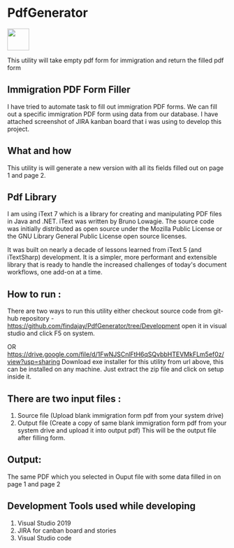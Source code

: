 # PdfGenerator
<img width="50" height ="50" src="https://dzapk.com/images/2018/10/26/11603/pdf-utility-pdf-tools-v1-2-0-apk_1.jpg?v=1555889274" />

This utility will take empty pdf form for immigration and return the filled pdf form 

## Immigration PDF Form Filler

I have tried to automate task to fill out immigration PDF forms. We can fill out a specific immigration PDF form using data from our database.
I have attached screenshot of JIRA kanban board that i was using to develop this project.

## What and how
This utility is will generate a new version with all its fields filled out on page 1 and page 2.

## Pdf Library 

I am using iText 7 which is a library for creating and manipulating PDF files in Java and .NET. iText was written by Bruno Lowagie. The source code was initially distributed as open source under the Mozilla Public License or the GNU Library General Public License open source licenses.

It was built on nearly a decade of lessons learned from iText 5 (and iTextSharp) development. It is a simpler, more performant and extensible library that is ready to handle the increased challenges of today's document workflows, one add-on at a time.

## How to run :
There are two ways to run this utility either checkout source code from git-hub repository - https://github.com/findajay/PdfGenerator/tree/Development
open it in visual studio and click F5 on system.

OR 
https://drive.google.com/file/d/1FwNJSCnlFtH6qSQvbbHTEVMkFLm5ef0z/view?usp=sharing
Download exe installer for this utility from url above, this can be installed on any machine. Just extract the zip file and click on setup inside it.

## There are two input files :

1. Source file (Upload blank immigration form pdf from your system drive) 
2. Output file (Create a copy of same blank immigration form pdf from your system drive and upload it into output pdf) This will be the output file after filling form. 

## Output:
The same PDF which you selected in Ouput file with some data filled in on page 1 and page 2


## Development Tools used while developing 
1. Visual Studio 2019 
2. JIRA for canban board and stories 
3. Visual Studio code 
